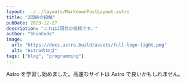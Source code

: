 ```yaml
---
layout: ../../layouts/MarkdownPostLayout.astro
title: "2回目の投稿"
pubDate: 2023-12-27
description: "これは2回目の投稿です。"
author: "ShinCode"
image:
  url: "https://docs.astro.build/assets/full-logo-light.png"
  alt: "Astroのロゴ"
tags: ["blog", "programming"]
---
```


Astro を学習し始めました。高速なサイトは Astro で良いかもしれません。

